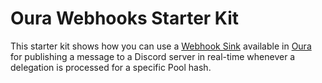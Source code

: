 # Oura Webhooks Starter Kit

This starter kit shows how you can use a [Webhook Sink](https://txpipe.github.io/oura/sinks/webhook.html) available in [Oura](https://github.com/txpipe/oura) for publishing a message to a Discord server in real-time whenever a delegation is processed for a specific Pool hash. 
